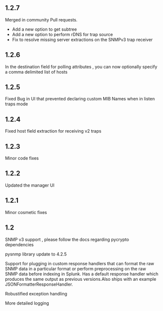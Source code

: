 1.2.7
-----

Merged in community Pull requests.

* Add a new option to get subtree
* Add a new option to perform rDNS for trap source
* Fix to resolve missing server extractions on the SNMPv3 trap receiver


1.2.6
-----

In the destination field for polling attributes , you can now optionally specify a comma delimited list of hosts

1.2.5
-----

Fixed Bug in UI that prevented declaring custom MIB Names when in listen traps mode

1.2.4
-----
Fixed host field extraction for receiving v2 traps

1.2.3
-----
Minor code fixes

1.2.2
-----
Updated the manager UI

1.2.1
-----
Minor cosmetic fixes

1.2
---
SNMP v3 support , please follow the docs regarding pycrypto dependencies

pysnmp library update to 4.2.5

Support for plugging in custom response handlers that can format the raw SNMP data in a particular format or perform preprocessing on the raw SNMP data before indexing in Splunk. Has a default response handler which produces the same output as previous versions.Also ships with an example JSONFormatterResponseHandler.

Robustified exception handling

More detailed logging